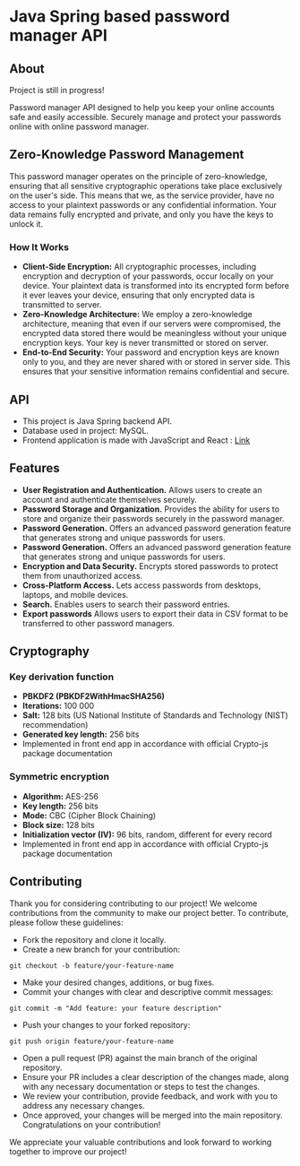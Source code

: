 # Java Spring based password manager API

## About
Project is still in progress!

Password manager API designed to help you keep your online accounts safe and easily accessible.
Securely manage and protect your passwords online with online password manager.

## Zero-Knowledge Password Management

This password manager operates on the principle of zero-knowledge, ensuring that all sensitive cryptographic operations take place exclusively on the user's side. This means that we, as the service provider, have no access to your plaintext passwords or any confidential information. Your data remains fully encrypted and private, and only you have the keys to unlock it.

### How It Works

- **Client-Side Encryption:** All cryptographic processes, including encryption and decryption of your passwords, occur locally on your device. Your plaintext data is transformed into its encrypted form before it ever leaves your device, ensuring that only encrypted data is transmitted to server.
- **Zero-Knowledge Architecture:** We employ a zero-knowledge architecture, meaning that even if our servers were compromised, the encrypted data stored there would be meaningless without your unique encryption keys. Your key is never transmitted or stored on server.
- **End-to-End Security:** Your password and encryption keys are known only to you, and they are never shared with or stored in server side. This ensures that your sensitive information remains confidential and secure.

## API
- This project is Java Spring backend API.
- Database used in project: MySQL. 
- Frontend application is made with JavaScript and React : [Link](https://github.com/bro256/bg.manager.ui)

## Features
- **User Registration and Authentication.** Allows users to create an account and authenticate themselves securely.
- **Password Storage and Organization.** Provides the ability for users to store and organize their passwords securely in the password manager.
- **Password Generation.** Offers an advanced password generation feature that generates strong and unique passwords for users.
- **Password Generation.** Offers an advanced password generation feature that generates strong and unique passwords for users.
- **Encryption and Data Security.** Encrypts stored passwords to protect them from unauthorized access.
- **Cross-Platform Access.** Lets access passwords from desktops, laptops, and mobile devices.
- **Search.** Enables users to search their password entries.
-  **Export passwords** Allows users to export their data in CSV format to be transferred to other password managers.

## Cryptography
### Key derivation function
- **PBKDF2 (PBKDF2WithHmacSHA256)**
- **Iterations:** 100 000
- **Salt:** 128 bits (US National Institute of Standards and Technology (NIST) recommendation)
- **Generated key length:** 256 bits
- Implemented in front end app in accordance with official Crypto-js package documentation

### Symmetric encryption
- **Algorithm:** AES-256
- **Key length:** 256 bits
- **Mode:** CBC (Cipher Block Chaining)
- **Block size:** 128 bits
- **Initialization vector (IV):** 96 bits, random, different for every record
- Implemented in front end app in accordance with official Crypto-js package documentation

## Contributing
Thank you for considering contributing to our project! We welcome contributions from the community to make our project better. To contribute, please follow these guidelines:
- Fork the repository and clone it locally.
- Create a new branch for your contribution:
```
git checkout -b feature/your-feature-name
```
- Make your desired changes, additions, or bug fixes.
- Commit your changes with clear and descriptive commit messages:
```
git commit -m "Add feature: your feature description"
```
- Push your changes to your forked repository:
```
git push origin feature/your-feature-name
```
- Open a pull request (PR) against the main branch of the original repository.
- Ensure your PR includes a clear description of the changes made, along with any necessary documentation or steps to test the changes.
- We review your contribution, provide feedback, and work with you to address any necessary changes.
- Once approved, your changes will be merged into the main repository. Congratulations on your contribution!

We appreciate your valuable contributions and look forward to working together to improve our project!
